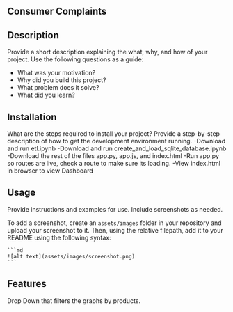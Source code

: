 ## Consumer Complaints

## Description

Provide a short description explaining the what, why, and how of your project. Use the following questions as a guide:

- What was your motivation?
- Why did you build this project? 
- What problem does it solve?
- What did you learn?

## Installation

What are the steps required to install your project? Provide a step-by-step description of how to get the development environment running.
   -Download and run etl.ipynb
   -Download and run create_and_load_sqlite_database.ipynb
   -Download the rest of the files app.py, app.js, and index.html
   -Run app.py so routes are live, check a route to make sure its loading.
   -View index.html in browser to view Dashboard

## Usage

Provide instructions and examples for use. Include screenshots as needed.

To add a screenshot, create an `assets/images` folder in your repository and upload your screenshot to it. Then, using the relative filepath, add it to your README using the following syntax:

    ```md
    ![alt text](assets/images/screenshot.png)
    ```

## Features

Drop Down that filters the graphs by products.


